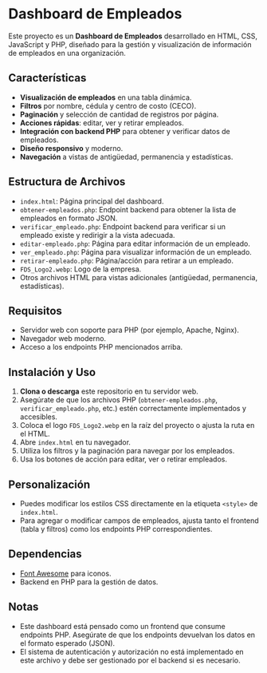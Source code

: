 
# Dashboard de Empleados

Este proyecto es un **Dashboard de Empleados** desarrollado en HTML, CSS, JavaScript y PHP, diseñado para la gestión y visualización de información de empleados en una organización.

## Características

- **Visualización de empleados** en una tabla dinámica.
- **Filtros** por nombre, cédula y centro de costo (CECO).
- **Paginación** y selección de cantidad de registros por página.
- **Acciones rápidas**: editar, ver y retirar empleados.
- **Integración con backend PHP** para obtener y verificar datos de empleados.
- **Diseño responsivo** y moderno.
- **Navegación** a vistas de antigüedad, permanencia y estadísticas.

## Estructura de Archivos

- `index.html`: Página principal del dashboard.
- `obtener-empleados.php`: Endpoint backend para obtener la lista de empleados en formato JSON.
- `verificar_empleado.php`: Endpoint backend para verificar si un empleado existe y redirigir a la vista adecuada.
- `editar-empleado.php`: Página para editar información de un empleado.
- `ver_empleado.php`: Página para visualizar información de un empleado.
- `retirar-empleado.php`: Página/acción para retirar a un empleado.
- `FDS_Logo2.webp`: Logo de la empresa.
- Otros archivos HTML para vistas adicionales (antigüedad, permanencia, estadísticas).

## Requisitos

- Servidor web con soporte para PHP (por ejemplo, Apache, Nginx).
- Navegador web moderno.
- Acceso a los endpoints PHP mencionados arriba.

## Instalación y Uso

1. **Clona o descarga** este repositorio en tu servidor web.
2. Asegúrate de que los archivos PHP (`obtener-empleados.php`, `verificar_empleado.php`, etc.) estén correctamente implementados y accesibles.
3. Coloca el logo `FDS_Logo2.webp` en la raíz del proyecto o ajusta la ruta en el HTML.
4. Abre `index.html` en tu navegador.
5. Utiliza los filtros y la paginación para navegar por los empleados.
6. Usa los botones de acción para editar, ver o retirar empleados.

## Personalización

- Puedes modificar los estilos CSS directamente en la etiqueta `<style>` de `index.html`.
- Para agregar o modificar campos de empleados, ajusta tanto el frontend (tabla y filtros) como los endpoints PHP correspondientes.

## Dependencias

- [Font Awesome](https://cdnjs.cloudflare.com/ajax/libs/font-awesome/6.0.0-beta3/css/all.min.css) para iconos.
- Backend en PHP para la gestión de datos.

## Notas

- Este dashboard está pensado como un frontend que consume endpoints PHP. Asegúrate de que los endpoints devuelvan los datos en el formato esperado (JSON).
- El sistema de autenticación y autorización no está implementado en este archivo y debe ser gestionado por el backend si es necesario.
